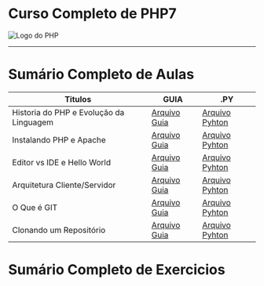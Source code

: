 # Curso Completo de PHP7

<img src="https://10pearls.com/wp-content/uploads/2023/06/PHP-Development-Banner-scaled.jpg" alt="Logo do PHP"></img>

---

# Sumário Completo de Aulas

| Titulos                                 | GUIA                                          | .PY                                                            |
| --------------------------------------- | --------------------------------------------- | -------------------------------------------------------------- |
| Historia do PHP e Evolução da Linguagem | [Arquivo Guia](./php.AULAS/aula.001/#)        | [Arquivo Pyhton](./php.AULAS/aula.001/php.HISTORIA.yaml)       |
| Instalando PHP e Apache                 | [Arquivo Guia](./php.AULAS/aula.002/#)        | [Arquivo Pyhton](./php.AULAS/aula.002/php.INSTALACAO.yaml)     |
| Editor vs IDE e Hello World             | [Arquivo Guia](./php.AULAS/aula.003/#)        | [Arquivo Pyhton](./php.AULAS/aula.003/#)                       |
| Arquitetura Cliente/Servidor            | [Arquivo Guia](./php.AULAS/aula.004/#)        | [Arquivo Pyhton](./php.AULAS/aula.004/php.ClientServidor.yaml) |
| O Que é GIT                             | [Arquivo Guia](#)                             | [Arquivo Pyhton](./php.AULAS/aula.005/php.ENTENDENDOGIT.yaml)  |
| Clonando um Repositório                 | [Arquivo Guia](./php.AULAS/aula006/README.md) | [Arquivo Pyhton](./php.AULAS/aula.005/php.ENTENDENDOGIT.yaml)  |

# Sumário Completo de Exercicios